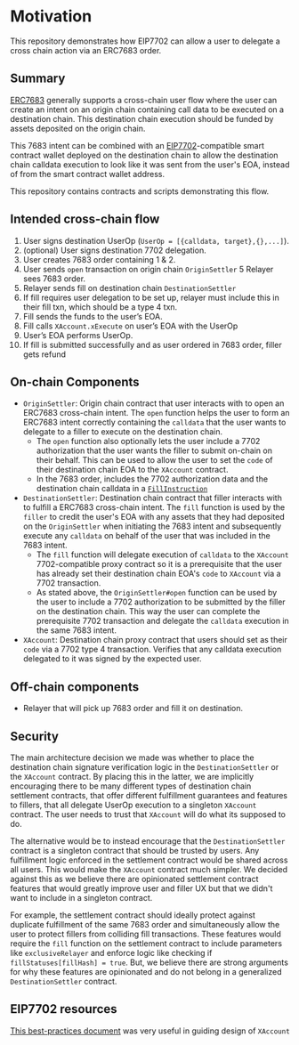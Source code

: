 # Motivation

This repository demonstrates how EIP7702 can allow a user to delegate a cross chain action via an ERC7683 order.

## Summary

[ERC7683](https://eips.ethereum.org/EIPS/eip-7683) generally supports a cross-chain user flow where the user can create an intent on an origin chain containing call data to be executed on a destination chain. This destination chain execution should be funded by assets deposited on the origin chain.

This 7683 intent can be combined with an [EIP7702](https://github.com/ethereum/EIPs/blob/master/EIPS/eip-7702.md)-compatible smart contract wallet deployed on the destination chain to allow the destination chain calldata execution to look like it was sent from the user's EOA, instead of from the smart contract wallet address.

This repository contains contracts and scripts demonstrating this flow.

## Intended cross-chain flow

1. User signs destination UserOp (`UserOp = [{calldata, target},{},...]`).
2. (optional) User signs destination 7702 delegation.
3. User creates 7683 order containing 1 & 2.
4. User sends `open` transaction on origin chain `OriginSettler`
5  Relayer sees 7683 order.
6. Relayer sends fill on destination chain `DestinationSettler`
7. If fill requires user delegation to be set up, relayer must include this in their fill txn, which should be a type 4 txn.
8. Fill sends the funds to the user’s EOA.
9. Fill calls `XAccount.xExecute` on user’s EOA with the UserOp
10.  User’s EOA performs UserOp.
11.  If fill is submitted successfully and as user ordered in 7683 order, filler gets refund

## On-chain Components

- `OriginSettler`: Origin chain contract that user interacts with to open an ERC7683 cross-chain intent. The `open` function helps the user to form an ERC7683 intent correctly containing the `calldata` that the user wants to delegate to a filler to execute on the destination chain.
  - The `open` function also optionally lets the user include a 7702 authorization that the user wants the filler to submit on-chain on their behalf. This can be used to allow the user to set the `code` of their destination chain EOA to the `XAccount` contract.
  - In the 7683 order, includes the 7702 authorization data and the destination chain calldata in a [`FillInstruction`](https://eips.ethereum.org/EIPS/eip-7683#fillerdata)
- `DestinationSettler`: Destination chain contract that filler interacts with to fulfill a ERC7683 cross-chain intent. The `fill` function is used by the `filler` to credit the user's EOA with any assets that they had deposited on the `OriginSettler` when initiating the 7683 intent and subsequently execute any `calldata` on behalf of the user that was included in the 7683 intent.
  - The `fill` function will delegate execution of `calldata` to the `XAccount` 7702-compatible proxy contract so it is a prerequisite that the user has already set their destination chain EOA's `code` to `XAccount` via a 7702 transaction.
  - As stated above, the `OriginSettler#open` function can be used by the user to include a 7702 authorization to be submitted by the filler on the destination chain. This way the user can complete the prerequisite 7702 transaction and delegate the `calldata` execution in the same 7683 intent.
- `XAccount`: Destination chain proxy contract that users should set as their `code` via a 7702 type 4 transaction. Verifies that any calldata execution delegated to it was signed by the expected user.

## Off-chain components

- Relayer that will pick up 7683 order and fill it on destination.

## Security

The main architecture decision we made was whether to place the destination chain signature verification logic in the `DestinationSettler` or the `XAccount` contract. By placing this in the latter, we are implicitly encouraging there to be many different types of destination chain settlement contracts, that offer different fulfillment guarantees and features to fillers, that all delegate UserOp execution to a singleton `XAccount` contract. The user needs to trust that `XAccount` will do what its supposed to do.

The alternative would be to instead encourage that the `DestinationSettler` contract is a singleton contract that should be trusted by users. Any fulfillment logic enforced in the settlement contract would be shared across all users. This would make the `XAccount` contract much simpler. We decided against this as we believe there are opinionated settlement contract features that would greatly improve user and filler UX but that we didn't want to include in a singleton contract. 

For example, the settlement contract should ideally protect against duplicate fulfillment of the same 7683 order and simultaneously allow the user to protect fillers from colliding fill transactions. These features would require the `fill` function on the settlement contract to include parameters like `exclusiveRelayer` and enforce logic like checking if `fillStatuses[fillHash] = true`. But, we believe there are strong arguments for why these features are opinionated and do not belong in a generalized `DestinationSettler` contract.

## EIP7702 resources

[This best-practices document](https://hackmd.io/@rimeissner/eip7702-best-practices) was very useful in guiding design of `XAccount`